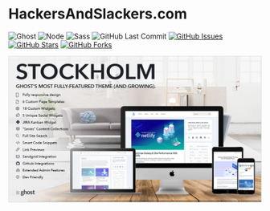 # HackersAndSlackers.com

![Ghost](https://img.shields.io/badge/Ghost-^v4.0.0-lightgrey.svg?longCache=true&style=flat-square&logo=ghost&logoColor=white&colorB=656c82&colorA=4c566a)
![Node](https://img.shields.io/badge/NodeJS-v^14.0.0-green.svg?longCache=true&style=flat-square&logo=node.js&logoColor=white&colorB=a3be8c&colorA=4c566a)
![Sass](https://img.shields.io/badge/Sass-v1.32.11-blue.svg?longCache=true&logo=sass&longCache=true&style=flat-square&logoColor=white&colorB=b48ead&colorA=4c566a)
![GitHub Last Commit](https://img.shields.io/github/last-commit/google/skia.svg?style=flat-square&colorA=4c566a&colorB=a3be8c&logo=GitHub)
[![GitHub Issues](https://img.shields.io/github/issues/hackersandslackers/hackersandslackers-ghost.svg?style=flat-square&colorB=ebcb8b&colorA=4c566a&logo=GitHub)](https://github.com/hackersandslackers/hackersandslackers-ghost/issues)
[![GitHub Stars](https://img.shields.io/github/stars/hackersandslackers/hackersandslackers-ghost.svg?style=flat-square&colorB=ebcb8b&colorA=4c566a&logo=GitHub)](https://github.com/hackersandslackers/hackersandslackers-ghost/stargazers)
[![GitHub Forks](https://img.shields.io/github/forks/hackersandslackers/hackersandslackers-ghost.svg?style=flat-square&colorB=ebcb8b&colorA=4c566a&logo=GitHub)](https://github.com/hackersandslackers/hackersandslackers-ghost/network)

![Hackersandslackers Theme Preview](./.github/preview.jpg?token=AAU6YMSAFPVFIIDAG4GYFMTAWNMTQ)
